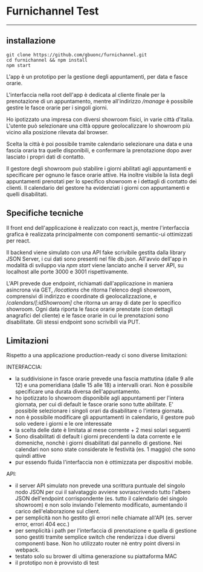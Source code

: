 # Furnichannel Test
----
## installazione
    git clone https://github.com/gbuonc/furnichannel.git
    cd furnichannel && npm install
    npm start

L'app è un prototipo per la gestione degli appuntamenti, per data e fasce orarie.

L'interfaccia nella root dell'app è dedicata al cliente finale per la prenotazione di un appuntamento, mentre all'indirizzo */manage* è possibile gestire le fasce orarie per i singoli giorni.

Ho ipotizzato una impresa con diversi showroom fisici, in varie città d'italia.
L'utente può selezionare una città oppure geolocalizzare lo showroom più vicino alla posizione rilevata dal browser.

Scelta la città è poi possibile tramite calendario  selezionare una data e una fascia oraria tra quelle disponibili, e confermare la prenotazione dopo aver lasciato i propri dati di contatto.

Il gestore degli showroom può stabilire i giorni abilitati agli appuntamenti e specificare per ognuno le fasce orarie attive.
Ha inoltre visibile la lista degli appuntamenti prenotati per lo specifico showroom e i dettagli di contatto dei clienti.
Il calendario del gestore ha evidenziati i giorni con appuntamenti e quelli disabilitati.

## Specifiche tecniche
Il front end dell'applicazione è realizzato con react.js, mentre l'interfaccia grafica è realizzata principalmente con componenti semantic-ui ottimizzati per react.

Il backend viene simulato con una API fake scrivibile gestita dalla library JSON Server, i cui dati sono presenti nel file db.json.
All'avvio dell'app in modalità di sviluppo via *npm start*  viene lanciato anche il server API, su localhost alle porte 3000 e 3001 rispettivamente.

L'API prevede due endpoint, richiamati dall'applicazione in maniera asincrona via GET, */locations* che ritorna l'elenco degli showroom, comprensivi di indirizzo e coordinate di geolocalizzazione, e /*calendars/[:idShowroom]* che ritorna un array di date per lo specifico showroom. Ogni data riporta le fasce orarie prenotate (con dettagli anagrafici del cliente) e le fasce orarie in cui le prenotazioni sono disabilitate.
Gli stessi endpoint sono scrivibili via PUT.

## Limitazioni
Rispetto a una applicazione production-ready ci sono diverse limitazioni:

INTERFACCIA:
* la suddivisione in fasce orarie prevede una fascia mattutina (dalle 9 alle 12) e una pomeridiana (dalle 15 alle 18) a intervalli orari. Non è possibile specificare una durata diversa dell'appuntamento.
* ho ipotizzato lo showroom disponibile agli appuntamenti per l'intera giornata, per cui di default le fasce orarie sono tutte abilitate. E' possibile selezionare i singoli orari da disabilitare o l'intera giornata.
* non è possibile modificare gli appuntamenti in calendario, il gestore può solo vedere i giorni e le ore interessate
* la scelta delle date è limitata al mese corrente + 2 mesi solari seguenti
* Sono disabilitati di default i giorni precendenti la data corrente e le domeniche, nonchè i giorni disabilitati dal pannello di gestione. Nei calendari non sono state considerate le festività (es. 1 maggio) che sono quindi attive
* pur essendo fluida l'interfaccia non è ottimizzata per dispositivi mobile.


API:

* il server API simulato non prevede una scrittura puntuale del singolo nodo JSON per cui il salvataggio avviene sovrascrivendo tutto l'albero JSON dell'endpoint corrispondente (es. tutto il calendario del singolo showroom) e non solo inviando l'elemento modificato, aumentando il carico dell'elaborazione sul client.
* per semplicità non ho gestito gli errori nelle chiamate all'API (es. server error, errori 404 ecc.)
* per semplicità i path per l'interfaccia di prenotazione e quella di gestione sono gestiti tramite semplice switch che renderizza i due diversi componenti base. Non ho utilizzato router nè entry point diversi in webpack.
* testato solo su brower di ultima generazione su piattaforma MAC
* il prototipo non è provvisto di test
